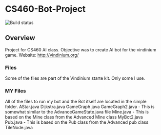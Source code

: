 # CS460-Bot-Project

![Build status](https://travis-ci.org/bstempi/vindinium-client.svg)

## Overview
Project for CS460 AI class. Objective was to create AI bot for the vindinium game.
Website: http://vindinium.org/


### Files
Some of the files are part of the Vindinium starte kit. Only some I use.

### MY Files
All of the files to run my bot and the Bot itself are located in the simple folder. 
AStar.java 
Dijkstra.java 
GameGraph.java 
GameGraph2.java - This is somewhat similar to the AdvanceGameState.java file 
Mine.java - This is based on the Mine class from the Advanced Mine class 
MyBot2.java 
Pub.java - This is based on the Pub class from the Advanced pub class 
TileNode.java 
